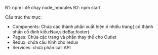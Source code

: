 B1: npm i để chạy node_modules
B2: npm start

Cấu  trúc thư mục:
* Components: Chứa các thành phần xuất hiện ở nhiều trang( có thành phần cố định kiểu:Nav,sideBar,footer)
* Pages: Chứa các trang và phần thay thế cho Outlet
* Redux: chứa cấu hình cho redux
* Services: chứa phần call API